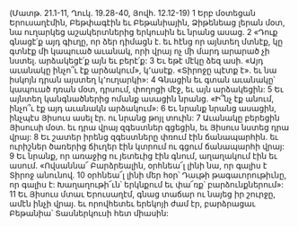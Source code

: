 (Մատթ. 21.1-11, Ղուկ. 19.28-40, Յովհ. 12.12-19)
1 Երբ մօտեցան Երուսաղէմին, Բեթփագէին եւ Բեթանիային, Ձիթենեաց լերան մօտ, նա ուղարկեց աշակերտներից երկուսին եւ նրանց ասաց. 2 «Դուք գնացէ՛ք այդ գիւղը, որ ձեր դիմացն է. եւ հէնց որ այնտեղ մտնէք, կը գտնէք մի կապուած աւանակ, որի վրայ ոչ մի մարդ արարած չի նստել. արձակեցէ՛ք այն եւ բերէ՛ք: 3 Եւ եթէ մէկը ձեզ ասի. «Այդ աւանակը ինչո՞ւ էք արձակում», կ՚ասէք. «Տիրոջը պէտք է». եւ նա իսկոյն դրան այստեղ կ՚ուղարկի»: 4 Գնացին եւ գտան աւանակը՝ կապուած դռան մօտ, դրսում, փողոցի մէջ, եւ այն արձակեցին: 5 Եւ այնտեղ կանգնածներից ոմանք ասացին նրանց. «Ի՞նչ էք անում, ինչո՞ւ էք այդ աւանակն արձակում»: 6 Եւ նրանք նրանց ասացին, ինչպէս Յիսուս ասել էր. ու նրանց թոյլ տուին: 7 Աւանակը բերեցին Յիսուսի մօտ. եւ դրա վրայ զգեստներ գցեցին, եւ Յիսուս նստեց դրա վրայ: 8 Եւ շատեր իրենց զգեստները փռում էին ճանապարհին. եւ ուրիշներ ծառերից ճիւղեր էին կտրում ու գցում ճանապարհի վրայ: 9 Եւ նրանք, որ առաջից ու յետեւից էին գնում, աղաղակում էին եւ ասում. «Ովսաննա՜ Բարձրեալին, օրհնեա՜լ լինի նա, որ գալիս է Տիրոջ անունով. 10 օրհնեա՜լ լինի մեր հօր՝ Դաւթի թագաւորութիւնը, որ գալիս է: Խաղաղութի՜ւն՝ երկնքում եւ փա՜ռք՝ բարձունքներում»: 11 Եւ Յիսուս մտաւ Երուսաղէմ, գնաց տաճար ու նայեց իր շուրջը, ամէն ինչի վրայ. եւ որովհետեւ երեկոյի ժամ էր, բարձրացաւ Բեթանիա՝ Տասներկուսի հետ միասին:
